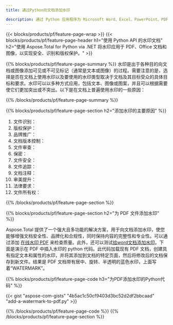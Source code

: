 ```yaml
---
title: 通过Python向文档添加水印

description: 通过 Python 应用程序为 Microsoft Word、Excel、PowerPoint、PDF 和图像等文档添加水印。通过应用程序在线添加免费文本或图像水印。
---
```


{{< blocks/products/pf/feature-page-wrap >}}
{{< blocks/products/pf/feature-page-header h1="使用 Python API 的水印文档" h2="使用 Aspose.Total for Python via .NET 将水印应用于 PDF、Office 文档和图像，以实现安全、识别和版权保护。" >}}

{{% blocks/products/pf/feature-page-summary %}}
水印是出于各种目的向文档或图像添加可见或不可见标记（通常是文本或图像）的过程。需要注意的是，选择是否在文档上使用水印以及要使用的水印类型取决于文档及其目标受众的具体目标和要求。水印可以以多种方式应用，包括文本、图像或图案，并且可以根据需要使它们更加突出或不突出。以下是在文档上普遍使用水印的一些原因：

{{% /blocks/products/pf/feature-page-summary  %}}

{{% blocks/products/pf/feature-page-section  h2="添加水印的主要原因" %}}

1. 文件识别：
1. 版权保护：
1. 品牌推广：
1. 文档版本控制：
1. 文件审查：
1. 保密：
1. 文件安全：
1. 文件追踪：
1. 文档注释：
1. 审美提升：
1. 法律要求：
1. 文件所有权：

{{% /blocks/products/pf/feature-page-section %}}

{{% blocks/products/pf/feature-page-section  h2="为 PDF 文件添加水印" %}}

Aspose.Total 提供了一个强大且多功能的解决方案，用于向文档添加水印，使您能够增强文档安全性、品牌化和合规性，同时保持内容的完整性和专业性。可以通过添加 [在线水印 PDF](https://products.aspose.com/total/python-net/watermark/pdf/) 来检查质量。此外，还可以测试[给word文档添加水印](https://products.aspose.com/total/python-net/watermark/word/)。下面是演示在 PDF 中插入水印的 python 代码。此代码加载现有 PDF 文档，创建具有指定文本和属性的水印，并将其添加到文档的特定页面，然后将修改后的文档保存到新文件。结果是 PDF 文档带有居中、旋转、半透明的蓝色水印，上面写着“WATERMARK”。

{{% blocks/products/pf/feature-page-code h3="为PDF添加水印的Python代码" %}}

{{< gist "aspose-com-gists" "4b5ac1c50cf9403d3bc52d2df2bbcaad" "add-a-watermark-to-pdf.py" >}}

{{% /blocks/products/pf/feature-page-code  %}}
{{% /blocks/products/pf/feature-page-section %}}